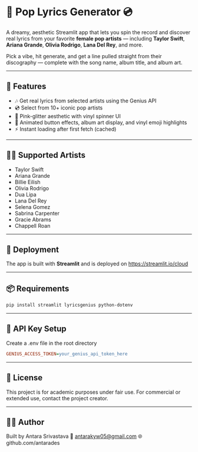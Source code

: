 # 🎤 Pop Lyrics Generator 💿

A dreamy, aesthetic Streamlit app that lets you spin the record and discover real lyrics from your favorite **female pop artists** — including **Taylor Swift**, **Ariana Grande**, **Olivia Rodrigo**, **Lana Del Rey**, and more.

Pick a vibe, hit generate, and get a line pulled straight from their discography — complete with the song name, album title, and album art.

---

## 🌟 Features

- 🎶 Get real lyrics from selected artists using the Genius API
- 💿 Select from 10+ iconic pop artists
- 🎀 Pink-glitter aesthetic with vinyl spinner UI
- 🎨 Animated button effects, album art display, and vinyl emoji highlights
- ⚡ Instant loading after first fetch (cached)

---

## 👩‍🎤 Supported Artists

- Taylor Swift  
- Ariana Grande  
- Billie Eilish  
- Olivia Rodrigo  
- Dua Lipa  
- Lana Del Rey  
- Selena Gomez  
- Sabrina Carpenter  
- Gracie Abrams  
- Chappell Roan  

---

## 🚀 Deployment

The app is built with **Streamlit** and is deployed on https://streamlit.io/cloud

---

## 📦 Requirements

```bash
pip install streamlit lyricsgenius python-dotenv
```

---

## 🔑 API Key Setup
Create a .env file in the root directory

```ini
GENIUS_ACCESS_TOKEN=your_genius_api_token_here
```

---

## 📃 License
This project is for academic purposes under fair use. For commercial or extended use, contact the project creator.

---

## 🙋‍♀️ Author
Built by Antara Srivastava
📧 antarakyw05@gmail.com
🌐 github.com/antarades